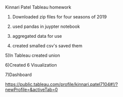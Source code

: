 Kinnari Patel Tableau homework

1) Downloaded zip files for four seasons of 2019

2) used pandas in juypter notebook

3) aggregated data for use

4) created smalled csv's saved them

5)In Tableau created union

6)Created 6 Visualization

7)Dashboard

https://public.tableau.com/profile/kinnari.patel7104#!/?newProfile=&activeTab=0
